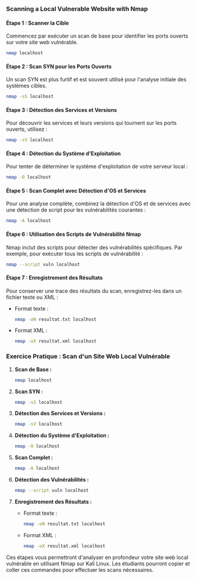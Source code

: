 ### Scanning a Local Vulnerable Website with Nmap

#### Étape 1 : Scanner la Cible
Commencez par exécuter un scan de base pour identifier les ports ouverts sur votre site web vulnérable.

```bash
nmap localhost
```

#### Étape 2 : Scan SYN pour les Ports Ouverts
Un scan SYN est plus furtif et est souvent utilisé pour l'analyse initiale des systèmes cibles.

```bash
nmap -sS localhost
```

#### Étape 3 : Détection des Services et Versions
Pour découvrir les services et leurs versions qui tournent sur les ports ouverts, utilisez :

```bash
nmap -sV localhost
```

#### Étape 4 : Détection du Système d'Exploitation
Pour tenter de déterminer le système d'exploitation de votre serveur local :

```bash
nmap -O localhost
```

#### Étape 5 : Scan Complet avec Détection d'OS et Services
Pour une analyse complète, combinez la détection d'OS et de services avec une détection de script pour les vulnérabilités courantes :

```bash
nmap -A localhost
```

#### Étape 6 : Utilisation des Scripts de Vulnérabilité Nmap
Nmap inclut des scripts pour détecter des vulnérabilités spécifiques. Par exemple, pour exécuter tous les scripts de vulnérabilité :

```bash
nmap --script vuln localhost
```

#### Étape 7 : Enregistrement des Résultats
Pour conserver une trace des résultats du scan, enregistrez-les dans un fichier texte ou XML :

- Format texte :
  ```bash
  nmap -oN resultat.txt localhost
  ```

- Format XML :
  ```bash
  nmap -oX resultat.xml localhost
  ```

### Exercice Pratique : Scan d'un Site Web Local Vulnérable

1. **Scan de Base :**
   ```bash
   nmap localhost
   ```

2. **Scan SYN :**
   ```bash
   nmap -sS localhost
   ```

3. **Détection des Services et Versions :**
   ```bash
   nmap -sV localhost
   ```

4. **Détection du Système d'Exploitation :**
   ```bash
   nmap -O localhost
   ```

5. **Scan Complet :**
   ```bash
   nmap -A localhost
   ```

6. **Détection des Vulnérabilités :**
   ```bash
   nmap --script vuln localhost
   ```

7. **Enregistrement des Résultats :**
   - Format texte :
     ```bash
     nmap -oN resultat.txt localhost
     ```
   - Format XML :
     ```bash
     nmap -oX resultat.xml localhost
     ```

Ces étapes vous permettront d'analyser en profondeur votre site web local vulnérable en utilisant Nmap sur Kali Linux. Les étudiants pourront copier et coller ces commandes pour effectuer les scans nécessaires.
